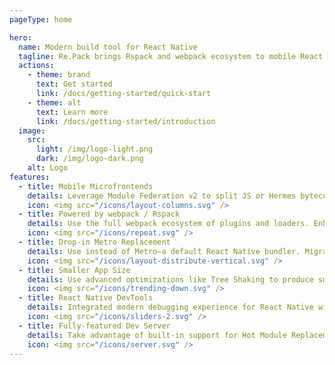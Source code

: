 ```yaml
---
pageType: home

hero:
  name: Modern build tool for React Native
  tagline: Re.Pack brings Rspack and webpack ecosystem to mobile React Native apps
  actions:
    - theme: brand
      text: Get started
      link: /docs/getting-started/quick-start
    - theme: alt
      text: Learn more
      link: /docs/getting-started/introduction
  image:
    src:
      light: /img/logo-light.png
      dark: /img/logo-dark.png
    alt: Logo
features:
  - title: Mobile Microfrontends
    details: Leverage Module Federation v2 to split JS or Hermes bytecode bundle into smaller chunks and download on-demand from a server.
    icon: <img src="/icons/layout-columns.svg" />
  - title: Powered by webpack / Rspack
    details: Use the full webpack ecosystem of plugins and loaders. Enhance with Rspack for build and fast refresh speed.
    icon: <img src="/icons/repeat.svg" />
  - title: Drop-in Metro Replacement
    details: Use instead of Metro—a default React Native bundler. Migrate with a single command. All platforms supported.
    icon: <img src="/icons/layout-distribute-vertical.svg" />
  - title: Smaller App Size
    details: Use advanced optimizations like Tree Shaking to produce smaller Hermes bytecode size, improving app startup.
    icon: <img src="/icons/trending-down.svg" />
  - title: React Native DevTools
    details: Integrated modern debugging experience for React Native with console, breakpoints, CPU, Memory and React profiling.
    icon: <img src="/icons/sliders-2.svg" />
  - title: Fully-featured Dev Server
    details: Take advantage of built-in support for Hot Module Replacement, Fast Refresh, error symbolication, and source maps support.
    icon: <img src="/icons/server.svg" />
---
```

